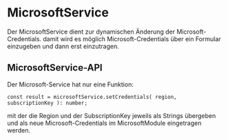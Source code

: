 # MicrosoftService

Der MicrosoftService dient zur dynamischen Änderung der Microsoft-Credentials. damit wird es möglich Microsoft-Credentials über ein Formular einzugeben und dann erst einzutragen.


## MicrosoftService-API

Der Microsoft-Service hat nur eine Funktion:

	const result = microsoftService.setCredentials( region, subscriptionKey ): number;
	
mit der die Region und der SubscriptionKey jeweils als Strings übergeben und als neue Microsoft-Credentials im MicrosoftModule eingetragen werden.
 


